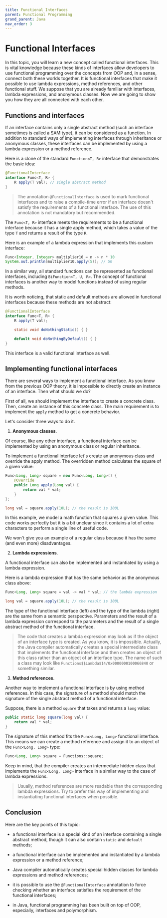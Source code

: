 ```yaml
---
title: Functional Interfaces
parent: Functional Programming
grand_parent: Java
nav_order: 3
---
```


# Functional Interfaces

In this topic, you will learn a new concept called functional interfaces. This is vital knowledge because these kinds of interfaces allow developers to use functional programming over the concepts from OOP and, in a sense, connect both these worlds together. It is functional interfaces that make it possible to use lambda expressions, method references, and other functional stuff. We suppose that you are already familiar with interfaces, lambda expressions, and anonymous classes. Now we are going to show you how they are all connected with each other.

## Functions and interfaces

If an interface contains only a single abstract method (such an interface sometimes is called a SAM type), it can be considered as a function. In addition to standard ways of implementing interfaces through inheritance or anonymous classes, these interfaces can be implemented by using a lambda expression or a method reference.

Here is a clone of the standard `Function<T, R>` interface that demonstrates the basic idea:

```java
@FunctionalInterface 
interface Func<T, R> { 
    R apply(T val); // single abstract method
}
```
> The annotation `@FunctionalInterface` is used to mark functional interfaces and to raise a compile-time error if an interface doesn't satisfy the requirements of a functional interface. The use of this annotation is not mandatory but recommended.


The `Func<T, R>` interface meets the requirements to be a functional interface because it has a single apply method, which takes a value of the type `T` and returns a result of the type `R`.

Here is an example of a lambda expression that implements this custom interface:

```java
Func<Integer, Integer> multiplier10 = n -> n * 10
System.out.println(multiplier10.apply(5)); // 50
```

In a similar way, all standard functions can be represented as functional interfaces, including `BiFunction<T, U, R>`. The concept of functional interfaces is another way to model functions instead of using regular methods.

It is worth noticing, that static and default methods are allowed in functional interfaces because these methods are not abstract:

```java
@FunctionalInterface 
interface Func<T, R> { 
    R apply(T val);

    static void doNothingStatic() { }

    default void doNothingByDefault() { } 
}
```
This interface is a valid functional interface as well.

## Implementing functional interfaces
There are several ways to implement a functional interface. As you know from the previous OOP theory, it is impossible to directly create an instance of an interface. Then what should we do?

First of all, we should implement the interface to create a concrete class. Then, create an instance of this concrete class. The main requirement is to implement the `apply` method to get a concrete behavior.

Let's consider three ways to do it.

1. **Anonymous classes**.

Of course, like any other interface, a functional interface can be implemented by using an anonymous class or regular inheritance.

To implement a functional interface let's create an anonymous class and override the apply method. The overridden method calculates the square of a given value:

```java
Func<Long, Long> square = new Func<Long, Long>() {
    @Override
    public Long apply(Long val) {
        return val * val;
    }
};

long val = square.apply(10L); // the result is 100L
```

In this example, we model a math function that squares a given value. This code works perfectly but it is a bit unclear since it contains a lot of extra characters to perform a single line of useful code.

We won't give you an example of a regular class because it has the same (and even more) disadvantages.

2. **Lambda expressions**.

A functional interface can also be implemented and instantiated by using a lambda expression.

Here is a lambda expression that has the same behavior as the anonymous class above:

```java
Func<Long, Long> square = val -> val * val; // the lambda expression

long val = square.apply(10L); // the result is 100L
```

The type of the functional interface (left) and the type of the lambda (right) are the same from a semantic perspective. Parameters and the result of a lambda expression correspond to the parameters and the result of a single abstract method of the functional interface.

> The code that creates a lambda expression may look as if the object of an interface type is created. As you know, it is impossible. Actually, the Java compiler automatically creates a special intermediate class that implements the functional interface and then creates an object of this class rather than an object of an interface type. The name of such a class may look like `Functions$$Lambda$14/0x0000000100066840` or something similar.


3. **Method references**.

Another way to implement a functional interface is by using method references. In this case, the signature of a method should match the signature of the single abstract method of a functional interface.

Suppose, there is a method `square` that takes and returns a `long` value:

```java
public static long square(long val) {
    return val * val;
}
```

The signature of this method fits the `Func<Long, Long>` functional interface. This means we can create a method reference and assign it to an object of the `Func<Long, Long>` type:

```java
Func<Long, Long> square = Functions::square;
```

Keep in mind, that the compiler creates an intermediate hidden class that implements the `Func<Long, Long>` interface in a similar way to the case of lambda expressions.

> Usually, method references are more readable than the corresponding lambda expressions. Try to prefer this way of implementing and instantiating functional interfaces when possible.

## Conclusion
Here are the key points of this topic:

- a functional interface is a special kind of an interface containing a single abstract method, though it can also contain `static` and `default` methods;
  
- a functional interface can be implemented and instantiated by a lambda expression or a method reference;
  
- Java compiler automatically creates special hidden classes for lambda expressions and method references;
  
- it is possible to use the `@FunctionalInterface` annotation to force checking whether an interface satisfies the requirement of the functional interfaces;
  
- in Java, functional programming has been built on top of OOP, especially, interfaces and polymorphism.